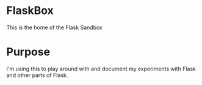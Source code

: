 # FlaskBox

This is the home of the Flask Sandbox

# Purpose
I'm using this to play around with and document my experiments with Flask and other parts of Flask. 
